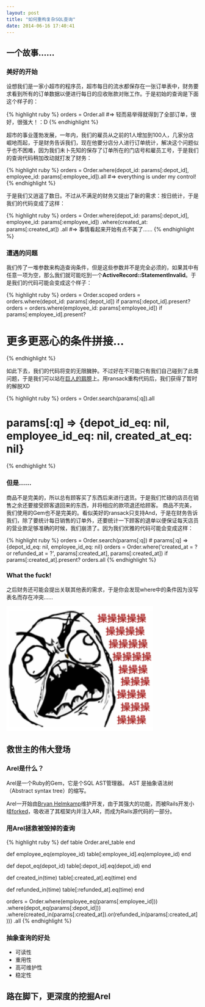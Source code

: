 ```yaml
---
layout: post
title: "如何重构复杂SQL查询"
date: 2014-06-16 17:40:41
---
```


## 一个故事……
### 美好的开始

设想我们是一家小超市的程序员，超市每日的流水都保存在一张订单表中，财务要求看到所有的订单数据以便进行每日的应收账款对账工作。于是初始的查询是下面这个样子的：

{% highlight ruby %}
orders = Order.all #=> 轻而易举得就得到了全部订单，很好，很强大！：D
{% endhighlight %}

超市的事业蓬勃发展，一年内，我们的雇员从之前的1人增加到100人，几家分店崛地而起，于是财务告诉我们，现在他要分店分人进行订单统计，解决这个问题似乎也不困难，因为我们未卜先知的保存了订单所在的门店号和雇员工号，于是我们的查询代码稍加改动就打发了财务：

{% highlight ruby %}
orders = Order.where(depot_id: params[:depot_id], employee_id: params[:employee_id]).all #=> everything is under my control!
{% endhighlight %}

于是我们又逍遥了数日。不过从不满足的财务又提出了新的需求：按日统计，于是我们的代码变成了这样：

{% highlight ruby %}
orders = Order.where(depot_id: params[:depot_id], employee_id: params[:employee_id])
              .where(created_at: params[:created_at])
              .all #=> 事情看起来开始有点不美了……
{% endhighlight %}

### 遭遇的问题

我们传了一堆参数来构造查询条件，但是这些参数并不是完全必须的，如果其中有任意一项为空，那么我们就可能吃到一个**ActiveRecord::StatementInvalid**。于是我们的代码可能会变成这个样子：

{% highlight ruby %}
orders = Order.scoped
orders = orders.where(depot_id: params[:depot_id]) if params[:depot_id].present?
orders = orders.where(employee_id: params[:employee_id]) if params[:employee_id].present?
# 更多更恶心的条件拼接...
{% endhighlight %}

如此下去，我们的代码将变的无限臃肿。不过好在不可能只有我们自己碰到了此类问题，于是我们可以站在[巨人的肩膀](https://github.com/activerecord-hackery/ransack)上。用ransack重构代码后，我们获得了暂时的解脱XD

{% highlight ruby %}
orders = Order.search(params[:q]).all
# params[:q] => {depot_id_eq: nil, employee_id_eq: nil, created_at_eq: nil}
{% endhighlight %}

### 但是……

商品不是完美的，所以总有顾客买了东西后来进行退货。于是我们忙碌的店员在销售之余还要接受顾客退回来的东西，并将相应的款项退还给顾客。
商品不完美，我们使用的Gem也不是完美的。看似美好的ransack只支持And，于是在财务告诉我们，除了要统计每日销售的订单外，还要统计一下顾客的退单以便保证每天店员的营业款足够准确的时候，我们崩溃了。因为我们优雅的代码可能会变成这样：

{% highlight ruby %}
orders = Order.search(params[:q]) # params[:q] => {depot_id_eq: nil, employee_id_eq: nil}
orders = Order.where('created_at = ? or refunded_at = ?', params[:created_at], params[:created_at]) if params[:created_at].present?
orders.all
{% endhighlight %}

### What the fuck!

之后财务还可能会提出关联其他表的需求，于是你会发现where中的条件因为没写表名而存在冲突……

![](../images/wtf.png)

## 救世主的伟大登场
### Arel是什么？

Arel是一个Ruby的Gem，它是个SQL AST管理器。
AST 是抽象语法树（Abstract syntax tree）的缩写。

Arel一开始由[Bryan Helmkamp](https://github.com/brynary/arel)维护开发，由于其强大的功能，而被Rails开发小组[forked](https://github.com/rails/arel)，吸收进了其框架内并注入AR，而成为Rails源代码的一部分。


### 用Arel拯救被毁掉的查询

{% highlight ruby %}
def table
  Order.arel_table
end

def employee_eq(employee_id)
  table[:employee_id].eq(employee_id)
end

def depot_eq(depot_id)
  table[:depot_id].eq(depot_id)
end

def created_in(time)
  table[:created_at].eq(time)
end

def refunded_in(time)
  table[:refunded_at].eq(time)
end

orders = Order.where(employee_eq(params[:employee_id]))
              .where(depot_eq(params[:depot_id]))
              .where(created_in(params[:created_at]).or(refunded_in(params[:created_at])))
              .all
{% endhighlight %}

### 抽象查询的好处

- 可读性
- 重用性
- 高可维护性
- 稳定性


## 路在脚下，更深度的挖掘Arel

